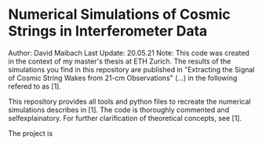 # Numerical Simulations of Cosmic Strings in Interferometer Data

Author: David Maibach
Last Update: 20.05.21
Note: This code was created in the context of my master's thesis at ETH Zurich. The results of the simulations you find in this repository 
are published in "Extracting the Signal of Cosmic String Wakes from 21-cm Observations" (...) in the following refered to as [1].

This repository provides all tools and python files to recreate the numerical simulations describes in [1]. The code is thoroughly commented and
selfexplainatory. For further clarification of theoretical concepts, see [1].

The project is 
